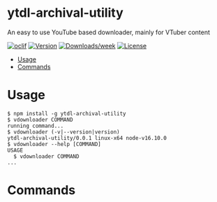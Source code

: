 ytdl-archival-utility
=====================

An easy to use YouTube based downloader, mainly for VTuber content

[![oclif](https://img.shields.io/badge/cli-oclif-brightgreen.svg)](https://oclif.io)
[![Version](https://img.shields.io/npm/v/ytdl-archival-utility.svg)](https://npmjs.org/package/ytdl-archival-utility)
[![Downloads/week](https://img.shields.io/npm/dw/ytdl-archival-utility.svg)](https://npmjs.org/package/ytdl-archival-utility)
[![License](https://img.shields.io/npm/l/ytdl-archival-utility.svg)](https://github.com/GoldElysium/ytdl-archival-utility/blob/master/package.json)

<!-- toc -->
* [Usage](#usage)
* [Commands](#commands)
<!-- tocstop -->
# Usage
<!-- usage -->
```sh-session
$ npm install -g ytdl-archival-utility
$ vdownloader COMMAND
running command...
$ vdownloader (-v|--version|version)
ytdl-archival-utility/0.0.1 linux-x64 node-v16.10.0
$ vdownloader --help [COMMAND]
USAGE
  $ vdownloader COMMAND
...
```
<!-- usagestop -->
# Commands
<!-- commands -->

<!-- commandsstop -->
